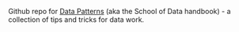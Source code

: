Github repo for [Data Patterns](http://okfnlabs.org/datapatterns/) (aka the School of Data handbook) - a collection of tips and tricks for data work.
